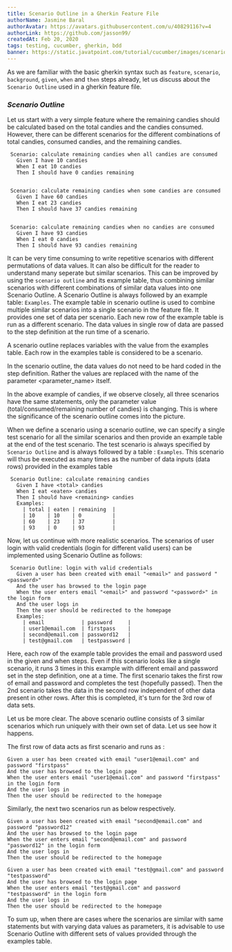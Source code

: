```yaml
---
title: Scenario Outline in a Gherkin Feature File
authorName: Jasmine Baral
authorAvatar: https://avatars.githubusercontent.com/u/40829116?v=4
authorLink: https://github.com/jasson99/
createdAt: Feb 20, 2020
tags: testing, cucumber, gherkin, bdd
banner: https://static.javatpoint.com/tutorial/cucumber/images/scenario-in-cucumber-testing.png
---
```


As we are familiar with the basic gherkin syntax such as `feature`, `scenario`, `background`, `given`, `when` and `then` steps already, let us discuss about the `Scenario Outline` used in a gherkin feature file.

### *Scenario Outline*

Let us start with a very simple feature where the remaining candies should be calculated based on the total candies and the candies consumed. However, there can be different scenarios for the different combinations of total candies, consumed candies, and the remaining candies.

```gherkin
 Scenario: calculate remaining candies when all candies are consumed
   Given I have 10 candies
   When I eat 10 candies
   Then I should have 0 candies remaining


 Scenario: calculate remaining candies when some candies are consumed
   Given I have 60 candies
   When I eat 23 candies
   Then I should have 37 candies remaining


 Scenario: calculate remaining candies when no candies are consumed
   Given I have 93 candies
   When I eat 0 candies
   Then I should have 93 candies remaining
```

It can be very time consuming to write repetitive scenarios with different permutations of data values. It can also be difficult for the reader to understand many seperate but similar scenarios. This can be improved by using the `scenario outline` and its example table, thus combining similar scenarios with different combinations of similar data values into one Scenario Outline. A Scenario Outline is always followed by an example table: `Examples`. The example table in scenario outline is used to combine multiple similar scenarios into a single scenario in the feature file. It provides one set of data per scenario. Each new row of the example table is run as a different scenario. The data values in single row of data are passed to the step definition at the run time of a scenario.

A scenario outline replaces variables with the value from the examples table. Each row in the examples table is considered to be a scenario.

In the scenario outline, the data values do not need to be hard coded in the step definition. Rather the values are replaced with the name of the parameter <parameter_name> itself.

In the above example of candies, if we observe closely, all three scenarios have the same statements, only the parameter value (total/consumed/remaining number of candies) is changing. This is where the significance of the scenario outline comes into the picture.

When we define a scenario using a scenario outline, we can specify a single test scenario for all the similar scenarios and then provide an example table at the end of the test scenario. The test scenario is always specified by `Scenario Outline` and is always followed by a table : `Examples`. This scenario will thus be executed as many times as the number of data inputs (data rows) provided in the examples table

```gherkin
 Scenario Outline: calculate remaining candies
   Given I have <total> candies
   When I eat <eaten> candies
   Then I should have <remaining> candies
   Examples:
     | total | eaten | remaining  |
     | 10    | 10    | 0          |
     | 60    | 23    | 37         |
     | 93    | 0     | 93         |
```

Now, let us continue with more realistic scenarios. The scenarios of user login with valid credentials (login for different valid users) can be implemented using Scenario Outline as follows:

```gherkin
 Scenario Outline: login with valid credentials
   Given a user has been created with email "<email>" and password "<password>"
   And the user has browsed to the login page
   When the user enters email "<email>" and password "<password>" in the login form
   And the user logs in
   Then the user should be redirected to the homepage
   Examples:
     | email            | password     |
     | user1@email.com  | firstpass    |
     | second@email.com | password12   |
     | test@gmail.com   | testpassword |
```

Here, each row of the example table provides the email and password used in the given and when steps. Even if this scenario looks like a single scenario, it runs 3 times in this example with different email and password set in the step definition, one at a time. The first scenario takes the first row of email and password and completes the test (hopefully passed). Then the 2nd scenario takes the data in the second row independent of other data present in other rows. After this is completed, it's turn for the 3rd row of data sets.

Let us be more clear. The above scenario outline consists of 3 similar scenarios which run uniquely with their own set of data. Let us see how it happens.

The first row of data acts as first scenario and runs as :


```gherkin
Given a user has been created with email "user1@email.com" and password "firstpass"
And the user has browsed to the login page
When the user enters email "user1@email.com" and password "firstpass" in the login form
And the user logs in
Then the user should be redirected to the homepage
```


Similarly, the next two scenarios run as below respectively.

```gherkin
Given a user has been created with email "second@email.com" and password "password12"
And the user has browsed to the login page
When the user enters email "second@email.com" and password "password12" in the login form
And the user logs in
Then the user should be redirected to the homepage
```

```gherkin
Given a user has been created with email "test@gmail.com" and password "testpassword"
And the user has browsed to the login page
When the user enters email "test@gmail.com" and password "testpassword" in the login form
And the user logs in
Then the user should be redirected to the homepage
```

To sum up, when there are cases where the scenarios are similar with same statements but with varying data values as parameters, it is advisable to use Scenario Outline with different sets of values provided through the examples table.
